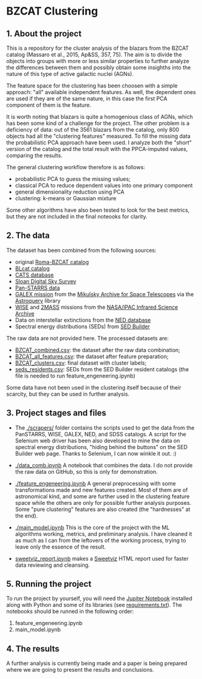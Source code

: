 # BZCAT Clustering

## 1. About the project

This is a repository for the cluster analysis of the blazars from the BZCAT catalog (Massaro et al., 2015, Ap&SS, 357, 75). The aim is to divide the objects into groups with more or less similar properties to further analyze the differences between them and possibly obtain some insighths into the nature of this type of active galactic nuclei (AGNs). 

The feature space for the clustering has been choosen with a simple approach: "all" available independent features. As well, the dependent ones are used if they are of the same nature, in this case the first PCA component of them is the feature. 

It is worth noting that blazars is quite a homogenious class of AGNs, which has been some kind of a challenge for the project. The other problem is a deficiency of data: out of the 3561 blazars from the catalog, only 800 objects had all the "clustering features" measured. To fill the missing data the probabilistic PCA approach have been used. I analyze both the "short" version of the catalog and the total result with the PPCA-imputed values, comparing the results. 

The general clustering workflow therefore is as follows:
* probabilistic PCA to guess the missing values;
* classical PCA to reduce dependent values into one primary component
* general dimensionality reduction using PCA 
* clustering: k-means or Gaussian mixture 

Some other algorithms have also been tested to look for the best metrics, but they are not included in the final noteooks for clarity.

## 2. The data

The dataset has been combined from the following sources:
* original [Roma-BZCAT catalog](https://heasarc.gsfc.nasa.gov/W3Browse/all/romabzcat.html)
* [BLcat catalog](https://www.sao.ru/blcat/) 
* [CATS database](https://www.sao.ru/cats/)
* [Sloan Digital Sky Survey](http://skyserver.sdss.org/dr18/)
* [Pan-STARRS data](https://outerspace.stsci.edu/display/PANSTARRS/)
* [GALEX mission](http://www.galex.caltech.edu/about/overview.html) from the [Mikulsky Archive for Space Telescopes](https://archive.stsci.edu/) via the [Astroquery](https://astroquery.readthedocs.io/) library
* [WISE](https://www.nasa.gov/mission_pages/WISE/mission/index.html) and [2MASS](https://irsa.ipac.caltech.edu/Missions/2mass.html) missions from the [NASA/IPAC Infrared Science Archive](https://irsa.ipac.caltech.edu/frontpage/)
* Data on interstellar extinctions from the [NED database](https://ned.ipac.caltech.edu/extinction_calculator)
* Spectral energy distributions (SEDs) from [SED Builder](https://tools.ssdc.asi.it/SED/)

The raw data are not provided here. The processed datasets are:
* [BZCAT_combined.csv](./data/BZCAT_combined.csv): the dataset after the raw data combination;
* [BZCAT_all_features.csv](./data/BZCAT_all_features.csv): the dataset after feature preparation;
* [BZCAT_clusters.csv](./data/BZCAT_clusters.csv): final dataset with cluster labels;
* [seds_residents.csv](./data/seds_residents.csv): SEDs from the SED Builder resident catalogs (the file is needed to run feature_engeneering.ipynb)

Some data have not been used in the clustering itself because of their scarcity, but they can be used in further analysis.


## 3. Project stages and files

* The [./scrapers/](./scrapers/) folder contains the scripts used to get the data from the PanSTARRS, WISE, GALEX, NED, and SDSS catalogs. A script for the Selenium web driver has been also developed to mine the data on spectral energy distributions, "hiding behind the buttons" on the SED Builder web page. Thanks to Selenium, I can now winkle it out. :)

* [./data_comb.ipynb](./data_comb.ipynb) A notebook that combines the data. I do not provide the raw data on GitHub, so this is only for demonstration.

* [./feature_engeneering.ipynb](./feature_engeneering.ipynb) A general preprocessing with some transformations made and new features created. Most of them are of astronomical kind, and some are further used in the clustering feature space while the others are only for possible further analysis purposes. Some "pure clustering" features are also created (the "hardnesses" at the end).

* [./main_model.ipynb](./main_model.ipynb) This is the core of the project with the ML algorithms working, metrics, and preliminary analysis. I have cleaned it as much as I can from the leftovers of the working process, trying to leave only the essence of the result.

* [sweetviz_report.ipynb](./sweetviz_report.ipynb) makes a [Sweetviz](https://pypi.org/project/sweetviz/) HTML report used for faster data reviewing and cleansing. 

## 5. Running the project

To run the project by yourself, you will need the [Jupiter Notebook](https://jupyter.org/) installed along with Python and some of its libraries (see [requirements.txt](./requirements.txt)). The notebooks should be runned in the following order:
1. feature_engeneering.ipynb
2. main_model.ipynb

## 4. The results

A further analysis is currently being made and a paper is being prepared where we are going to present the results and conclusions.
